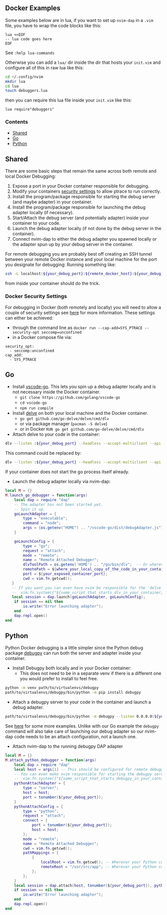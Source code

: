 ## Docker Examples  

Some examples below are in lua, if you want to set up `nvim-dap` in a `.vim` file, you have to wrap the code blocks like this:

```
lua <<EOF
-- lua code goes here
EOF
```

See `:help lua-commands`

Otherwise you can add a `lua/` dir inside the dir that hosts your `init.vim` and configure all of this in raw lua like this:

```sh
cd ~/.config/nvim
mkdir lua
cd lua
touch debuggers.lua
```
then you can require this lua file inside your `init.vim` like this:
```vim
lua require"debuggers"
```
### Contents

- [Shared](#Shared)
- [Go](#Go)
- [Python](#Python)

## Shared

There are some basic steps that remain the same across both remote and local Docker Debugging:
1. Expose a port in your Docker container responsible for debugging.
2. Modify your containers [security settings](#Docker-Security-Settings) to allow ptrace to run correctly.
3. Install the program/package responsible for starting the debug server (and maybe adapter) in your container.
4. Install the program/package responsible for launching the debug adapter locally (if necessary).
5. Start/Attach the debug server (and potentially adapter) inside your container to your code.
6. Launch the debug adapter locally (if not done by the debug server in the container).
7. Connect nvim-dap to either the debug adapter you spawned locally or the adapter spun up by your debug server in the container.

For remote debugging you are probably best off creating an SSH tunnel between your remote Docker instance and your local machine for the port you designate for debugging:
Running something like:
```sh
ssh -L localhost:${your_debug_port}:${remote_docker_host}:${your_debug_port} ${remote_docker_host} tail -f /dev/null
```
from inside your container should do the trick.

### Docker Security Settings
For debugging in Docker (both remotely and locally) you will need to allow a couple of security settings see [here](https://stackoverflow.com/questions/19215177/how-to-solve-ptrace-operation-not-permitted-when-trying-to-attach-gdb-to-a-pro) for more information.
These settings can either be achieved:
- through the command line as `docker run --cap-add=SYS_PTRACE --security-opt seccomp=unconfined`
- in a Docker compose file via:
```docker
security_opt:
  - seccomp:unconfined
cap_add:
  - SYS_PTRACE
```

## Go
- Install [vscode-go](https://github.com/golang/vscode-go). This lets you spin up a debug adapter locally and is not necessary inside the Docker container.
  - `git clone https://github.com/golang/vscode-go`
  - `cd vscode-go`
  - `npm run compile`
- Install [delve](https://github.com/go-delve/delve/tree/master/Documentation/installation) on both your local machine and the Docker container.
  - `go get github.com/go-delve/delve/cmd/dlv`
  - or via package manager (`pacman -S delve`)
  - or in Docker `RUN go get github.com/go-delve/delve/cmd/dlv`
- Attach delve to your code in the container:
```sh
dlv --listen :${your_debug_port} --headless --accept-multiclient --api-version 2 attach $(pgrep -fn ${the_service_name})
```
This command could be replaced by:
```sh
dlv --listen :${your_debug_port} --headless --accept-multiclient --api-version 2 exec ${your_compiled_go_program}
```
If your container does not start the go process itself already.
- Launch the debug adapter locally via nvim-dap:
```lua
local M = {}
M.launch_go_debugger = function(args)
    local dap = require "dap"
    -- The adapter has not been started yet.
    -- Spin it up.
    goLaunchAdapter = {
        type = "executable";
        command = "node";
        args = {os.getenv("HOME") .. "/vscode-go/dist/debugAdapter.js"};
    }

    goLaunchConfig = {
        type = "go";
        request = "attach";
        mode = "remote";
        name = "Remote Attached Debugger";
        dlvToolPath = os.getenv('HOME') .. "/go/bin/dlv";  -- Or wherever your local delve lives.
        remotePath = ${where_your_local_copy_of_the_code_in_your_container_lives};
        port = ${your_exposed_container_port};
        cwd = vim.fn.getcwd();
   }
   -- If you want you can even have nvim be responsible for the `delve` launch step above:
   --  vim.fn.system({"${some_script_that_starts_dlv_in_your_container}", ${script_args})
   local session = dap.launch(goLaunchAdapter, goLaunchConfig);
    if session == nil then
        io.write("Error launching adapter");
    end
    dap.repl.open()
end
```  

## Python

Python Docker debugging is a little simpler since the Python debug package [debugpy](https://github.com/microsoft/debugpy) can run both the server and adapter inside your container.

- Install Debugpy both locally and in your Docker container:
  - This does not need to be in a separate venv if there is a different one you would prefer to install to feel free.
```sh
python -m venv path/to/virtualenvs/debugpy
path/to/virtualenvs/debugpy/bin/python -m pip install debugpy
```
- Attach a debugpy server to your code in the container and launch a debug adapter.
```sh
path/to/virtualenvs/debugpy/bin/python -m debugpy --listen 0.0.0.0:${your_debug_port} --pid $(pgrep -nf ${your_running_program})
```
See [here](https://github.com/microsoft/debugpy/wiki/Command-Line-Reference#quick-and-easy) for some more examples.
Unlike with our Go example the `debugpy` command will also take care of launching our debug adapter so our nvim-dap code needs to be an attach configuration, not a launch one.
- Attach nvim-dap to the running debugpy DAP adapter
```lua
local M = {}
M.attach_python_debugger = function(args)
    local dap = require "dap"
    local host = args[1] -- This should be configured for remote debugging if your SSH tunnel is setup.
    -- You can even make nvim responsible for starting the debugpy server/adapter:
    --  vim.fn.system({"${some_script_that_starts_debugpy_in_your_container}", ${script_args}})
    pythonAttachAdapter = {
        type = "server";
        host = host;
        port = tonumber(${your_debug_port});
    }
    pythonAttachConfig = {
        type = "python";
        request = "attach";
        connect = {
            port = tonumber(${your_debug_port});
            host = host;
        };
        mode = "remote";
        name = "Remote Attached Debugger";
        cwd = vim.fn.getcwd();
        pathMappings = {
            {
                localRoot = vim.fn.getcwd(); -- Wherever your Python code lives locally.
                remoteRoot = "/usr/src/app"; -- Wherever your Python code lives in the container.
            };
        };
    }
    local session = dap.attach(host, tonumber(${your_debug_port}), pythonAttachConfig)
    if session == nil then
        io.write("Error launching adapter");
    end
    dap.repl.open()
end
```